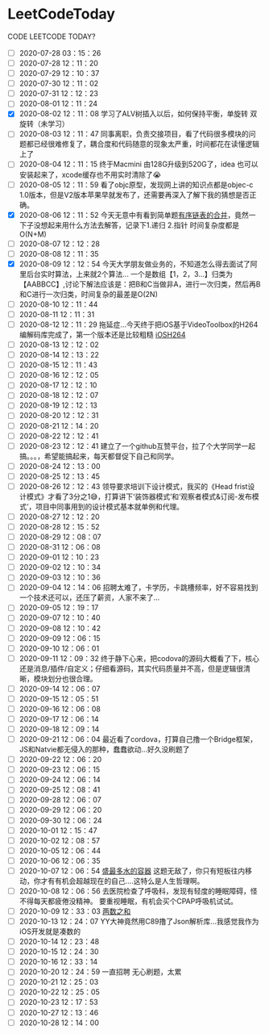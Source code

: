 # LeetCodeToday
CODE LEETCODE TODAY?
* [ ] 2020-07-28 03：15：26
* [ ] 2020-07-28 12：11：20
* [ ] 2020-07-29 12：10：37
* [ ] 2020-07-30 12：11：02
* [ ] 2020-07-31 12：12：23
* [ ] 2020-08-01 12：11：24
* [x] 2020-08-02 12：11：08 学习了ALV树插入以后，如何保持平衡，单旋转 双旋转（未学习）
* [ ] 2020-08-03 12：11：47 同事离职，负责交接项目，看了代码很多模块的问题都已经很难修复了，耦合度和代码随意的现象太严重，时间都花在读懂逻辑上了
* [ ] 2020-08-04 12：11：15 终于Macmini 由128G升级到520G了，idea 也可以安装起来了，xcode缓存也不用实时清除了😭
* [ ] 2020-08-05 12：11：59 看了objc原型，发现网上讲的知识点都是objec-c 1.0版本，但是V2版本苹果早就发布了，还需要再深入了解下我的猜想是否正确。
* [x] 2020-08-06 12：11：52 今天无意中有看到简单题[有序链表的合并](https://leetcode-cn.com/problems/merge-two-sorted-lists/solution/he-bing-liang-ge-you-xu-lian-biao-by-leetcode-solu/)，竟然一下子没想起来用什么方法去解答，记录下1.递归 2.指针 时间复杂度都是O(N+M)
* [ ] 2020-08-07 12：12：28
* [ ] 2020-08-08 12：11：35
* [x] 2020-08-09 12：12：54 今天大学朋友做业务的，不知道怎么得去面试了阿里后台实时算法，上来就2个算法... 一个是数组【1，2，3...】归类为【AABBCC】,讨论下解法应该是：把B和C当做非A，进行一次归类，然后再B和C进行一次归类，时间复杂的最差是O(2N)
* [ ] 2020-08-10 12：11：44
* [ ] 2020-08-11 12：11：31
* [ ] 2020-08-12 12：11：29 拖延症...今天终于把iOS基于VideoToolbox的H264编解码库完成了，第一个版本还是比较粗糙 [iOSH264](https://github.com/Code-Dogs/iOSH264)
* [ ] 2020-08-13 12：12：02
* [ ] 2020-08-14 12：13：22
* [ ] 2020-08-15 12：11：43
* [ ] 2020-08-16 12：12：05
* [ ] 2020-08-17 12：12：10
* [ ] 2020-08-18 12：12：07
* [ ] 2020-08-19 12：12：13
* [ ] 2020-08-20 12：12：31
* [ ] 2020-08-21 12：14：20
* [ ] 2020-08-22 12：12：41
* [ ] 2020-08-23 12：12：41 建立了一个github互赞平台，拉了个大学同学一起搞。。。[](https://github.com/Code-Dogs/StarGithubPlatform)，希望能搞起来，每天都督促下自己和同学。
* [ ] 2020-08-24 12：13：00
* [ ] 2020-08-25 12：13：45
* [ ] 2020-08-26 12：12：43 领导要求培训下设计模式，我买的《Head frist设计模式》才看了3分之1😅，打算讲下‘装饰器模式’和‘观察者模式&订阅-发布模式’，项目中同事用到的设计模式基本就单例和代理。
* [ ] 2020-08-27 12：12：20
* [ ] 2020-08-28 12：15：52
* [ ] 2020-08-29 12：08：07
* [ ] 2020-08-31 12：06：08
* [ ] 2020-09-01 12：10：23
* [ ] 2020-09-02 12：10：34
* [ ] 2020-09-03 12：10：36
* [ ] 2020-09-04 12：14：06 招聘太难了，卡学历，卡跳槽频率，好不容易找到一个技术还可以，还压了薪资，人家不来了...
* [ ] 2020-09-05 12：19：17
* [ ] 2020-09-07 12：10：40
* [ ] 2020-09-08 12：10：42
* [ ] 2020-09-09 12：06：15
* [ ] 2020-09-10 12：06：01
* [ ] 2020-09-11 12：09：32 终于静下心来，把codova的源码大概看了下，核心还是消息/插件/自定义；仔细看源码，其实代码质量并不高，但是逻辑很清晰，模块划分也很合理。
* [ ] 2020-09-14 12：06：07
* [ ] 2020-09-15 12：05：51
* [ ] 2020-09-16 12：06：08
* [ ] 2020-09-17 12：06：14
* [ ] 2020-09-18 12：09：14
* [ ] 2020-09-21 12：06：04 最近看了cordova，打算自己撸一个Bridge框架，JS和Natvie都无侵入的那种，蠢蠢欲动...好久没刷题了
* [ ] 2020-09-22 12：06：20
* [ ] 2020-09-23 12：06：15
* [ ] 2020-09-24 12：06：14
* [ ] 2020-09-25 12：08：41
* [ ] 2020-09-28 12：06：07
* [ ] 2020-09-29 12：06：20
* [ ] 2020-09-30 12：06：24
* [ ] 2020-10-01 12：15：47
* [ ] 2020-10-02 12：08：57
* [ ] 2020-10-05 12：06：44
* [ ] 2020-10-06 12：06：35
* [ ] 2020-10-07 12：06：54 [盛最多水的容器](https://leetcode-cn.com/problems/container-with-most-water/) 这题无敌了，你只有短板往内移动，你才有有机会超越现在的自己....这特么是人生哲理啊。
* [ ] 2020-10-08 12：06：56 去医院检查了呼吸科，发现有轻度的睡眠障碍，怪不得每天都疲倦没精神。 要重视睡眠，有机会买个CPAP呼吸机试试。
* [ ] 2020-10-09 12：33：03 [两数之和](https://leetcode-cn.com/problems/add-two-numbers)
* [ ] 2020-10-13 12：24：07 YY大神竟然用C89撸了Json解析库...我感觉我作为iOS开发就是凑数的
* [ ] 2020-10-14 12：23：48
* [ ] 2020-10-15 12：24：30
* [ ] 2020-10-16 12：33：14
* [ ] 2020-10-20 12：24：59 一直招聘 无心刷题，太累
* [ ] 2020-10-21 12：25：03
* [ ] 2020-10-22 12：25：05
* [ ] 2020-10-23 12：17：53
* [ ] 2020-10-27 12：13：46
* [ ] 2020-10-28 12：14：00
